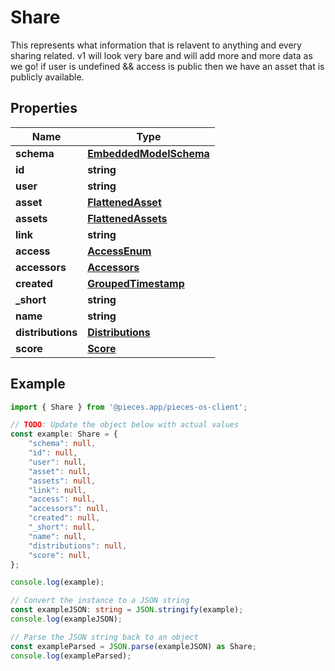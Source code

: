 
# Share

This represents what information that is relavent to anything and every sharing related. v1 will look very bare and will add more and more data as we go!  if user is undefined && access is public then we have an asset that is publicly available.

## Properties

Name | Type
------------ | -------------
**schema** | [**EmbeddedModelSchema**](EmbeddedModelSchema)
**id** | **string**
**user** | **string**
**asset** | [**FlattenedAsset**](FlattenedAsset)
**assets** | [**FlattenedAssets**](FlattenedAssets)
**link** | **string**
**access** | [**AccessEnum**](AccessEnum)
**accessors** | [**Accessors**](Accessors)
**created** | [**GroupedTimestamp**](GroupedTimestamp)
**_short** | **string**
**name** | **string**
**distributions** | [**Distributions**](Distributions)
**score** | [**Score**](Score)

## Example

```typescript
import { Share } from '@pieces.app/pieces-os-client';

// TODO: Update the object below with actual values
const example: Share = {
    "schema": null,
    "id": null,
    "user": null,
    "asset": null,
    "assets": null,
    "link": null,
    "access": null,
    "accessors": null,
    "created": null,
    "_short": null,
    "name": null,
    "distributions": null,
    "score": null,
};

console.log(example);

// Convert the instance to a JSON string
const exampleJSON: string = JSON.stringify(example);
console.log(exampleJSON);

// Parse the JSON string back to an object
const exampleParsed = JSON.parse(exampleJSON) as Share;
console.log(exampleParsed);
```


